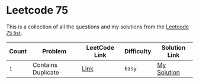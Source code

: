 # Leetcode 75

This is a collection of all the questions and my solutions from the [Leetcode 75 list](https://leetcode.com/studyplan/leetcode-75/).

| Count | Problem            | LeetCode Link                                            | Difficulty | Solution Link                                        |
| ----- | ------------------ | -------------------------------------------------------- | ---------- | ---------------------------------------------------- |
| `1`   | Contains Duplicate | [Link](https://leetcode.com/problems/contains-duplicate) | `Easy`     | [My Solution](../problems/01-arrays/neetcode/217.py) |
